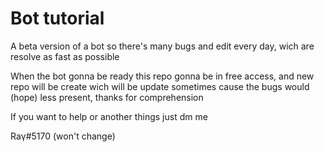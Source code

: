 # Bot tutorial

A beta version of a bot so there's many bugs and edit every day, wich are resolve as fast as possible

When the bot gonna be ready this repo gonna be in free access, and new repo will be create wich will be update sometimes cause the bugs would (hope) less present, thanks for comprehension

If you want to help or another things just dm me 

Raγ#5170 (won't change)
